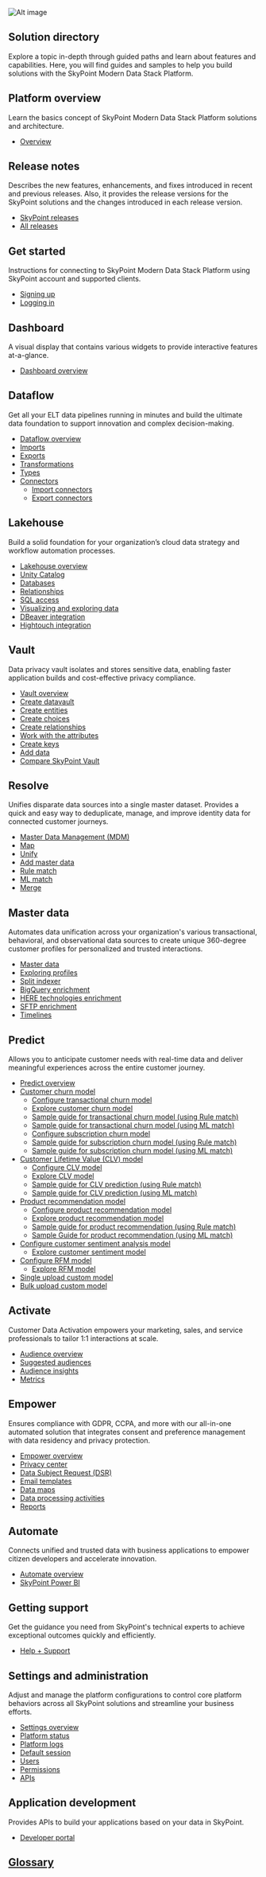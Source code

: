 ![Alt image](/doc_snippets/WelcomeImage.png)<br/>## Solution directoryExplore a topic in-depth through guided paths and learn about features and capabilities. Here, you will find guides and samples to help you build solutions with the SkyPoint Modern Data Stack Platform.## Platform overviewLearn the basics concept of SkyPoint Modern Data Stack Platform solutions and architecture.- [Overview](overview.md)## Release notesDescribes the new features, enhancements, and fixes introduced in recent and previous releases. Also, it provides the release versions for the SkyPoint solutions and the changes introduced in each release version.- [SkyPoint releases](skypointreleases.md)- [All releases](AllReleases.md)## Get startedInstructions for connecting to SkyPoint Modern Data Stack Platform using SkyPoint account and supported clients.- [Signing up](signup.md)- [Logging in](login.md)## DashboardA visual display that contains various widgets to provide interactive features at-a-glance.- [Dashboard overview](home.md)## DataflowGet all your ELT data pipelines running in minutes and build the ultimate data foundation to support innovation and complex decision-making.- [Dataflow overview](dataflows.md)- [Imports](imports.md)- [Exports](exports.md)- [Transformations](transformations.md)- [Types](types.md)- [Connectors](connectors.md)    - [Import connectors](importconnectors.md)    - [Export connectors](exportconnectors.md)## LakehouseBuild a solid foundation for your organization’s cloud data strategy and workflow automation processes.- [Lakehouse overview](lakehouse.md)- [Unity Catalog](UnityCatalog.md)- [Databases](entities.md)- [Relationships](relationships.md)- [SQL access](lakehousesql.md)- [Visualizing and exploring data](visualizing.md)- [DBeaver integration](DBeaverIntegration.md)- [Hightouch integration](HightouchIntegration.md)## VaultData privacy vault isolates and stores sensitive data, enabling faster application builds and cost-effective privacy compliance.- [Vault overview](vault.md)- [Create datavault](createdatavault.md)- [Create entities](vault-entities.md)- [Create choices](vault-choices.md)- [Create relationships](vault-relationships.md)- [Work with the attributes](vault-attributes.md)- [Create keys](vault-keys.md)- [Add data](vault-data.md)- [Compare SkyPoint Vault](compareskypointvault.md)## ResolveUnifies disparate data sources into a single master dataset. Provides a quick and easy way to deduplicate, manage, and improve identity data for connected customer journeys.- [Master Data Management (MDM)](stitch.md)- [Map](map.md)- [Unify](unify.md)- [Add master data](AddMasterData.md)- [Rule match](rulematch.md)- [ML match](mlmatch.md)- [Merge](merge.md)## Master dataAutomates data unification across your organization's various transactional, behavioral, and observational data sources to create unique 360-degree customer profiles for personalized and trusted interactions.- [Master data](profiles.md)- [Exploring profiles](customerprofiles.md)- [Split indexer](splitindexer.md)- [BigQuery enrichment](bigQuery_enrichment.md)- [HERE technologies enrichment](bigQuery_enrichment.md)- [SFTP enrichment](sftp_enrichment.md)- [Timelines](timelines.md)## PredictAllows you to anticipate customer needs with real-time data and deliver meaningful experiences across the entire customer journey.- [Predict overview](predict.md)- [Customer churn model](CustomerchurnOverview.md)    - [Configure transactional churn model](CustomerchurnTransactional.md)    - [Explore customer churn model](CustomerChurnModel-explore.md)    - [Sample guide for transactional churn model (using Rule match)](sampleguiderulemethod.md)    - [Sample guide for transactional churn model (using ML match)](sampleguide.md)    - [Configure subscription churn model](CustomerchurnSubscription.md)    - [Sample guide for subscription churn model (using Rule match)](ampleguideforsubscriptionchurnrulemethod.md)    - [Sample guide for subscription churn model (using ML match)](sampleguideforsubscriptionchurn.md)- [Customer Lifetime Value (CLV) model](clvmodel.md)    - [Configure CLV model](clvprocesssteps.md)    - [Explore CLV model](CLVmodel-explore.md)    - [Sample guide for CLV prediction (using Rule match)](sampleguideforclvrulemethod.md)    - [Sample guide for CLV prediction (using ML match)](sampleguideforclv.md)- [Product recommendation model](productrecommendationmodel.md)    - [Configure product recommendation model](Productrecommendationprocess.md)    - [Explore product recommendation model](ProductRecommendationModel-explore.md)    - [Sample guide for product recommendation (using Rule match)](sampleguideforproductrecommendationrulemethod.md)    - [Sample Guide for product recommendation (using ML match)](sampleguideforproductrecommendation.md)- [Configure customer sentiment analysis model](CustomerSentimentanalysis.md)    - [Explore customer sentiment model](CustomerSentimentModel-explore.md)- [Configure RFM model](RFMmodel.md)    - [Explore RFM model](RFMmodel-explore.md)- [Single upload custom model](singleupload.md)- [Bulk upload custom model](bulkupload.md)## ActivateCustomer Data Activation empowers your marketing, sales, and service professionals to tailor 1:1 interactions at scale.- [Audience overview](audiences.md)- [Suggested audiences](suggestedaudiences.md)- [Audience insights](audienceinsights.md)- [Metrics](metrics.md)## EmpowerEnsures compliance with GDPR, CCPA, and more with our all-in-one automated solution that integrates consent and preference management with data residency and privacy protection.- [Empower overview](privacyoverview.md)- [Privacy center](privacycenter.md)- [Data Subject Request (DSR)](datasubjectrequest.md)- [Email templates](privacytemplates.md)- [Data maps](datamaps.md)- [Data processing activities](Empower-DataProcessingActivity.md)- [Reports](privacyreports.md)## AutomateConnects unified and trusted data with business applications to empower citizen developers and accelerate innovation.- [Automate overview](automate.md)- [SkyPoint Power BI](skypointpowerbi.md)## Getting supportGet the guidance you need from SkyPoint's technical experts to achieve exceptional outcomes quickly and efficiently.- [Help + Support](help+support.md)## Settings and administrationAdjust and manage the platform configurations to control core platform behaviors across all SkyPoint solutions and streamline your business efforts.- [Settings overview](settings.md)- [Platform status](notifications.md)- [Platform logs](activity-stream.md)- [Default session](sessiondefaults.md)- [Users](security.md)- [Permissions](Permissions.md)- [APIs](PlatformApi.md)## Application developmentProvides APIs to build your applications based on your data in SkyPoint.- [Developer portal](api.md)## [Glossary](glossary.md)